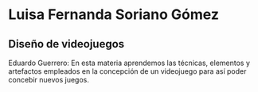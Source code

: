# Luisa Fernanda Soriano Gómez

## Diseño de videojuegos 

Eduardo Guerrero: En esta materia aprendemos las técnicas, elementos y artefactos empleados en la concepción de un videojuego para así poder concebir nuevos juegos.